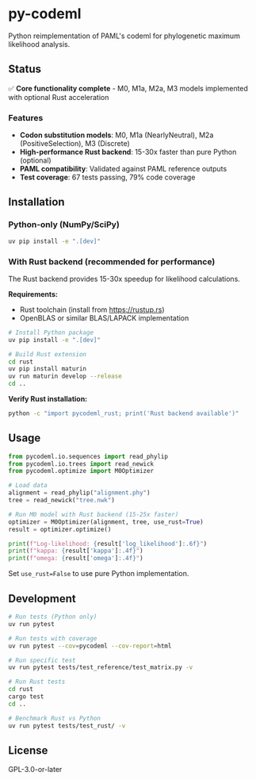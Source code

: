 # py-codeml

Python reimplementation of PAML's codeml for phylogenetic maximum likelihood analysis.

## Status

✅ **Core functionality complete** - M0, M1a, M2a, M3 models implemented with optional Rust acceleration

### Features

- **Codon substitution models**: M0, M1a (NearlyNeutral), M2a (PositiveSelection), M3 (Discrete)
- **High-performance Rust backend**: 15-30x faster than pure Python (optional)
- **PAML compatibility**: Validated against PAML reference outputs
- **Test coverage**: 67 tests passing, 79% code coverage

## Installation

### Python-only (NumPy/SciPy)

```bash
uv pip install -e ".[dev]"
```

### With Rust backend (recommended for performance)

The Rust backend provides 15-30x speedup for likelihood calculations.

**Requirements:**
- Rust toolchain (install from https://rustup.rs)
- OpenBLAS or similar BLAS/LAPACK implementation

```bash
# Install Python package
uv pip install -e ".[dev]"

# Build Rust extension
cd rust
uv pip install maturin
uv run maturin develop --release
cd ..
```

**Verify Rust installation:**
```bash
python -c "import pycodeml_rust; print('Rust backend available')"
```

## Usage

```python
from pycodeml.io.sequences import read_phylip
from pycodeml.io.trees import read_newick
from pycodeml.optimize import M0Optimizer

# Load data
alignment = read_phylip("alignment.phy")
tree = read_newick("tree.nwk")

# Run M0 model with Rust backend (15-25x faster)
optimizer = M0Optimizer(alignment, tree, use_rust=True)
result = optimizer.optimize()

print(f"Log-likelihood: {result['log_likelihood']:.6f}")
print(f"kappa: {result['kappa']:.4f}")
print(f"omega: {result['omega']:.4f}")
```

Set `use_rust=False` to use pure Python implementation.

## Development

```bash
# Run tests (Python only)
uv run pytest

# Run tests with coverage
uv run pytest --cov=pycodeml --cov-report=html

# Run specific test
uv run pytest tests/test_reference/test_matrix.py -v

# Run Rust tests
cd rust
cargo test
cd ..

# Benchmark Rust vs Python
uv run pytest tests/test_rust/ -v
```

## License

GPL-3.0-or-later
